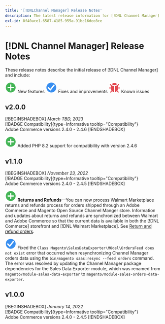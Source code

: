 ```yaml
---
title: '[!DNLChannel Manager] Release Notes'
description: The latest release information for [!DNL Channel Manager] from Adobe Commerce.
exl-id: 8f40ace1-6587-4185-955a-91bc16dee8ce
---
```

# [!DNL Channel Manager] Release Notes

These release notes describe the initial release of [!DNL Channel Manager] and include:

![New](../assets/new.svg) New features
![Fixed issue](../assets/fix.svg) Fixes and improvements
![Known issue](../assets/bug.svg) Known issues


## v2.0.0

<table>
[!BEGINSHADEBOX] 
    <i>March TBD, 2023</i><br>
    [!BADGE Compatibility]{type=Informative tooltip="Compatibility"}<br>Adobe Commerce versions 2.4.0 - 2.4.6
[!ENDSHADEBOX] 
  
![New](../assets/new.svg)<!--CHAN-5204--> Added PHP 8.2 support for compatibility with version 2.4.6
  
  
## v1.1.0

[!BEGINSHADEBOX] 
 <i>November 23, 2022</i><br>
 [!BADGE Compatibility]{type=Informative tooltip="Compatibility"}<br>Adobe Commerce versions 2.4.0 - 2.4.5
[!ENDSHADEBOX] 
  
![New](../assets/new.svg)<!--CHAN-5204--> **Returns and Refunds**—You can now process Walmart Marketplace returns and refunds process for orders shipped through an Adobe Commerce and Magento Open Source Channel Manger store. Information and updates about returns and refunds are synchronized between Walmart and Adobe Commerce so that the current data is available in both the [!DNL Commerce] storefront and [!DNL Walmart Marketplace]. See [Return and refund orders](return-refund-orders.md).

![Fixed](../assets/fix.svg)<!--CHAN-5661--> Fixed the `Class Magento\SalesDataExporter\MOdel\OrdersFeed does not exist` error that occurred when resynchronizing Channel Manager orders data using the `bin/magento saas:resync --feed orders` command. The error was resolved by updating the Channel Manager package dependencies for the Sales Data Exporter module, which was renamed from `magento/module-sales-data-exporter` to `magento/module-sales-orders-data-exporter`.

## v1.0.0

[!BEGINSHADEBOX] 
 <i>January 14, 2022</i><br>
 [!BADGE Compatibility]{type=Informative tooltip="Compatibility"}<br>Adobe Commerce versions 2.4.0 - 2.4.5
[!ENDSHADEBOX] 

